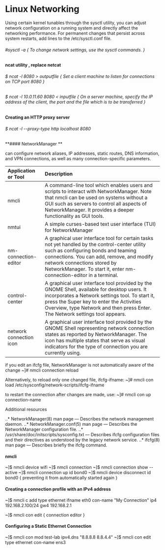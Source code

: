 # Linux Networking

Using certain kernel tunables through the sysctl utility, you can adjust network configuration on a running system and directly affect the networking performance.
For permanent changes that persist across system restarts, add lines to the /etc/sysctl.conf file. 

###### #sysctl -a { To change network settings, use the sysctl commands. }

#### ncat utility , replace netcat

###### $ ncat -l 8080 > outputfile { Set a client machine to listen for connections on TCP port 8080 }
###### $ ncat -l 10.0.11.60 8080 < inputfile { On a server machine, specify the IP address of the client, the port and the file which is to be transferred }

#### Creating an HTTP proxy server

###### $  ncat -l --proxy-type http localhost 8080

**#### NetworkManager **

can configure network aliases, IP addresses, static routes, DNS information, and VPN connections, as well as many connection-specific parameters. 

| Application or Tool | Description |
|:----------------------- |:----------------------- |
| nmcli | A command-line tool which enables users and scripts to interact with NetworkManager. Note that nmcli can be used on systems without a GUI such as servers to control all aspects of NetworkManager. It provides a deeper functionality as GUI tools. |
| nmtui | A simple curses-based text user interface (TUI) for NetworkManager |
| nm-connection-editor | A graphical user interface tool for certain tasks not yet handled by the control-center utility such as configuring bonds and teaming connections. You can add, remove, and modify network connections stored by NetworkManager. To start it, enter nm-connection-editor in a terminal. |
| control-center | A graphical user interface tool provided by the GNOME Shell, available for desktop users. It incorporates a Network settings tool. To start it, press the Super key to enter the Activities Overview, type Network and then press Enter. The Network settings tool appears. |
| network connection icon | A graphical user interface tool provided by the GNOME Shell representing network connection states as reported by NetworkManager. The icon has multiple states that serve as visual indicators for the type of connection you are currently using. |

if you edit an ifcfg file, NetworkManager is not automatically aware of the change
~]# nmcli connection reload

Alternatively, to reload only one changed file, ifcfg-ifname:
~]# nmcli con load /etc/sysconfig/network-scripts/ifcfg-ifname

to restart the connection after changes are made, use:
~]# nmcli con up connection-name


Additional resources

..* NetworkManager(8) man page — Describes the network management daemon.
..* NetworkManager.conf(5) man page — Describes the NetworkManager configuration file.
..* /usr/share/doc/initscripts/sysconfig.txt — Describes ifcfg configuration files and their directives as understood by the legacy network service.
..* ifcfg(8) man page — Describes briefly the ifcfg command. 

#### nmcli

~]$ nmcli device wifi
~]$ nmcli connection
~]$ nmcli connection show --active
~]$ nmcli connection up id bond0
~]$ nmcli device disconnect id bond0 { preventing it from automatically started again }

#### Creating a connection profile with an IPv4 address
~]$ nmcli c add type ethernet ifname eth0 con-name "My Connection" ip4 192.168.2.100/24 gw4 192.168.2.1

~]$ nmcli con edit { connection editor } 

#### Configuring a Static Ethernet Connection
~]$ nmcli con mod test-lab ipv4.dns "8.8.8.8 8.8.4.4"
~]$ nmcli con edit type ethernet con-name ens3

